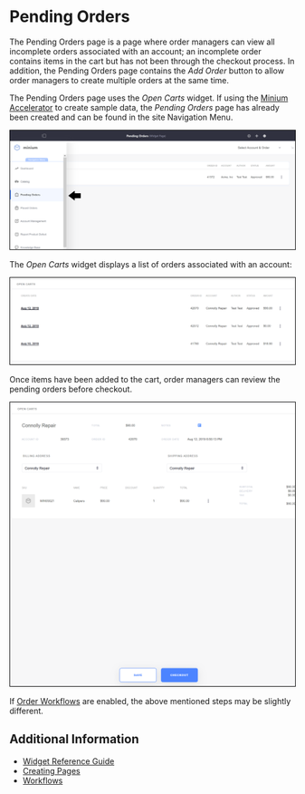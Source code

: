 # Pending Orders

The Pending Orders page is a page where order managers can view all incomplete orders associated with an account; an incomplete order contains items in the cart but has not been through the checkout process. In addition, the Pending Orders page contains the _Add Order_ button to allow order managers to create multiple orders at the same time.

The Pending Orders page uses the _Open Carts_ widget. If using the [Minium Accelerator](../../../getting-started/accelerators/using-the-minium-accelerator-to-jump-start-your-b2b-store/README.md) to create sample data, the _Pending Orders_ page has already been created and can be found in the site Navigation Menu.

<img src="./images/01.png" width="700px" style="border: #000000 1px solid;">

The _Open Carts_ widget displays a list of orders associated with an account:

<img src="./images/02.png" width="700px" style="border: #000000 1px solid;">

Once items have been added to the cart, order managers can review the pending orders before checkout.

<img src="./images/04.png" width="700px" style="border: #000000 1px solid;">

If [Order Workflows](../../../sales/order-management/order-workflows/README.md) are enabled, the above mentioned steps may be slightly different.

## Additional Information

* [Widget Reference Guide](../widget-reference/README.md)
* [Creating Pages](https://help.liferay.com/hc/en-us/articles/360018171291-Creating-Pages)
* [Workflows](../../../sales/order-management/order-workflows/README.md)
